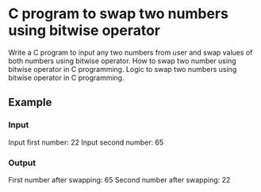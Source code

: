 # C program to swap two numbers using bitwise operator

Write a C program to input any two numbers from user and swap values of both
numbers using bitwise operator. How to swap two number using bitwise operator
in C programming. Logic to swap two numbers using bitwise operator in C
programming.

## Example

### Input

Input first number: 22
Input second number: 65

### Output

First number after swapping: 65
Second number after swapping: 22
